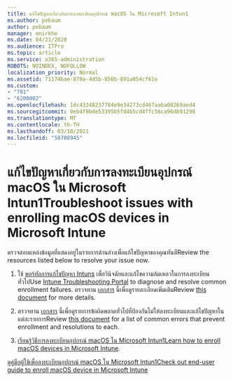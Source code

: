 ```yaml
---
title: แก้ไขปัญหาเกี่ยวกับการลงทะเบียนอุปกรณ์ macOS ใน Microsoft Intun1
ms.author: pebaum
author: pebaum
manager: mnirkhe
ms.date: 04/21/2020
ms.audience: ITPro
ms.topic: article
ms.service: o365-administration
ROBOTS: NOINDEX, NOFOLLOW
localization_priority: Normal
ms.assetid: 71174bae-870a-4d5b-856b-891a054cf61e
ms.custom:
- "781"
- "6200002"
ms.openlocfilehash: 1dc43348237784e9e34273cd467aaba00269aed4
ms.sourcegitcommit: 0eb4f9bde53395b5fd4b5cd4ffc56ca96db91298
ms.translationtype: MT
ms.contentlocale: th-TH
ms.lasthandoff: 03/10/2021
ms.locfileid: "50708945"
---
```

# <a name="troubleshoot-issues-with-enrolling-macos-devices-in-microsoft-intune"></a><span data-ttu-id="01c6f-102">แก้ไขปัญหาเกี่ยวกับการลงทะเบียนอุปกรณ์ macOS ใน Microsoft Intun1</span><span class="sxs-lookup"><span data-stu-id="01c6f-102">Troubleshoot issues with enrolling macOS devices in Microsoft Intune</span></span>

<span data-ttu-id="01c6f-103">ตรวจสอบแหล่งข้อมูลที่แสดงอยู่ในรายการด้านล่างเพื่อแก้ไขปัญหาของคุณทันที</span><span class="sxs-lookup"><span data-stu-id="01c6f-103">Review the resources listed below to resolve your issue now.</span></span>
  
1. <span data-ttu-id="01c6f-104">ใช้ [พอร์ทัลการแก้ไขปัญหา Intuns](https://devicemanagement.microsoft.com/#blade/Microsoft_Intune_DeviceSettings/TroubleshootBlade) เพื่อวินิจฉัยและแก้ไขความล้มเหลวในการลงทะเบียนทั่วไป</span><span class="sxs-lookup"><span data-stu-id="01c6f-104">Use [Intune Troubleshooting Portal](https://devicemanagement.microsoft.com/#blade/Microsoft_Intune_DeviceSettings/TroubleshootBlade) to diagnose and resolve common enrollment failures.</span></span> <span data-ttu-id="01c6f-105">ตรวจทาน [เอกสาร](https://docs.microsoft.com/intune/help-desk-operators) นี้เพื่อดูรายละเอียดเพิ่มเติม</span><span class="sxs-lookup"><span data-stu-id="01c6f-105">Review [this document](https://docs.microsoft.com/intune/help-desk-operators) for more details.</span></span>

2. <span data-ttu-id="01c6f-106">ตรวจทาน [เอกสาร](https://docs.microsoft.com/troubleshoot/mem/intune/troubleshoot-device-enrollment-in-intune) นี้เพื่อดูรายการข้อผิดพลาดทั่วไปที่ป้องกันไม่ให้ลงทะเบียนและแก้ไขปัญหาในแต่ละรายการ</span><span class="sxs-lookup"><span data-stu-id="01c6f-106">Review [this document](https://docs.microsoft.com/troubleshoot/mem/intune/troubleshoot-device-enrollment-in-intune) for a list of common errors that prevent enrollment and resolutions to each.</span></span>

3. <span data-ttu-id="01c6f-107">[เรียนรู้วิธีการลงทะเบียนอุปกรณ์ macOS ใน Microsoft Intun1](https://docs.microsoft.com/intune/macos-enroll)</span><span class="sxs-lookup"><span data-stu-id="01c6f-107">[Learn how to enroll macOS devices in Microsoft Intune](https://docs.microsoft.com/intune/macos-enroll).</span></span>

[<span data-ttu-id="01c6f-108">ดูคู่มือผู้ใช้เพื่อลงทะเบียนอุปกรณ์ macOS ใน Microsoft Intun1</span><span class="sxs-lookup"><span data-stu-id="01c6f-108">Check out end-user guide to enroll macOS device in Microsoft Intune</span></span>](https://docs.microsoft.com/intune-user-help/enroll-your-device-in-intune-macos-cp)
  